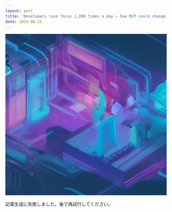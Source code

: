 ```yaml
---
layout: post
title: "Developers lose focus 1,200 times a day — how MCP could change that"
date: 2025-08-25
---
```


![記事画像](assets/images/20250825_ai.png)

記事生成に失敗しました。後で再試行してください。
